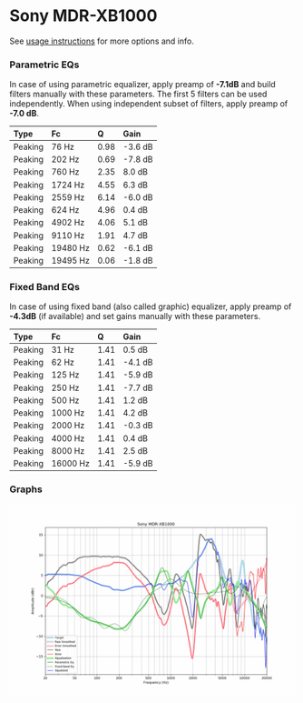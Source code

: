 # Sony MDR-XB1000
See [usage instructions](https://github.com/jaakkopasanen/AutoEq#usage) for more options and info.

### Parametric EQs
In case of using parametric equalizer, apply preamp of **-7.1dB** and build filters manually
with these parameters. The first 5 filters can be used independently.
When using independent subset of filters, apply preamp of **-7.0 dB**.

| Type    | Fc       |    Q | Gain    |
|:--------|:---------|:-----|:--------|
| Peaking | 76 Hz    | 0.98 | -3.6 dB |
| Peaking | 202 Hz   | 0.69 | -7.8 dB |
| Peaking | 760 Hz   | 2.35 | 8.0 dB  |
| Peaking | 1724 Hz  | 4.55 | 6.3 dB  |
| Peaking | 2559 Hz  | 6.14 | -6.0 dB |
| Peaking | 624 Hz   | 4.96 | 0.4 dB  |
| Peaking | 4902 Hz  | 4.06 | 5.1 dB  |
| Peaking | 9110 Hz  | 1.91 | 4.7 dB  |
| Peaking | 19480 Hz | 0.62 | -6.1 dB |
| Peaking | 19495 Hz | 0.06 | -1.8 dB |

### Fixed Band EQs
In case of using fixed band (also called graphic) equalizer, apply preamp of **-4.3dB**
(if available) and set gains manually with these parameters.

| Type    | Fc       |    Q | Gain    |
|:--------|:---------|:-----|:--------|
| Peaking | 31 Hz    | 1.41 | 0.5 dB  |
| Peaking | 62 Hz    | 1.41 | -4.1 dB |
| Peaking | 125 Hz   | 1.41 | -5.9 dB |
| Peaking | 250 Hz   | 1.41 | -7.7 dB |
| Peaking | 500 Hz   | 1.41 | 1.2 dB  |
| Peaking | 1000 Hz  | 1.41 | 4.2 dB  |
| Peaking | 2000 Hz  | 1.41 | -0.3 dB |
| Peaking | 4000 Hz  | 1.41 | 0.4 dB  |
| Peaking | 8000 Hz  | 1.41 | 2.5 dB  |
| Peaking | 16000 Hz | 1.41 | -5.9 dB |

### Graphs
![](./Sony%20MDR-XB1000.png)